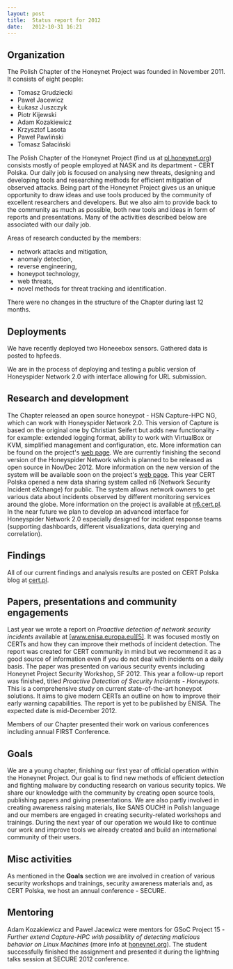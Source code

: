 ```yaml
---
layout: post
title:  Status report for 2012
date:   2012-10-31 16:21
---
```


## Organization ##

The Polish Chapter of the Honeynet Project was founded in November 2011. It consists of eight people:

- Tomasz Grudziecki
- Paweł Jacewicz
- Łukasz Juszczyk
- Piotr Kijewski
- Adam Kozakiewicz
- Krzysztof Lasota
- Paweł Pawliński
- Tomasz Sałaciński

The Polish Chapter of the Honeynet Project (find us at [pl.honeynet.org][1]) consists mostly of people employed at NASK and its department - CERT Polska. Our daily job is focused on analysing new threats, designing and developing tools and researching methods for efficient mitigation of observed attacks. Being part of the Honeynet Project gives us an unique opportunity to draw ideas and use tools produced by the community of excellent researchers and developers. But we also aim to provide back to the community as much as possible, both new tools and ideas in form of reports and presentations. Many of the activities described below are associated with our daily job.

Areas of research conducted by the members:

- network attacks and mitigation,
- anomaly detection,
- reverse engineering,
- honeypot technology,
- web threats,
- novel methods for threat tracking and identification.

There were no changes in the structure of the Chapter during last 12 months.

## Deployments ##

We have recently deployed two Honeeebox sensors. Gathered data is posted to hpfeeds.

We are in the process of deploying and testing a public version of Honeyspider Network 2.0 with interface allowing for URL submission.

## Research and development ##

The Chapter released an open source honeypot - HSN Capture-HPC NG, which can work with Honeyspider Network 2.0. This version of Capture is based on the original one by Christian Seifert but adds new functionality - for example: extended logging format, ability to work with VirtualBox or KVM, simplified management and configuration, etc. More information can be found on the project's [web page][2]. We are currently finishing the second version of the Honeyspider Network which is planned to be released as open source in Nov/Dec 2012. More information on the new version of the system will be available soon on the project's [web page][2]. This year CERT Polska opened a new data sharing system called n6 (Network Security Incident eXchange) for public. The system allows network owners to get various data about incidents observed by different monitoring services around the globe. More information on the project is available at [n6.cert.pl][3]. In the near future we plan to develop an advanced interface for Honeyspider Network 2.0 especially designed for incident response teams (supporting dashboards, different visualizations, data querying and correlation).

## Findings ##

All of our current findings and analysis results are posted on CERT Polska blog at [cert.pl][4].

## Papers, presentations and community engagements ##

Last year we wrote a report on *Proactive detection of network security incidents* available at [www.enisa.europa.eu][5]. It was focused mostly on CERTs and how they can improve their methods of incident detection. The report was created for CERT community in mind but we recommend it as a good source of information even if you do not deal with incidents on a daily basis. The paper was presented on various security events including Honeynet Project Security Workshop, SF 2012. This year a follow-up report was finished, titled *Proactive Detection of Security Incidents - Honeypots*. This is a comprehensive study on current state-of-the-art honeypot solutions. It aims to give modern CERTs an outline on how to improve their early warning capabilities. The report is yet to be published by ENISA. The expected date is mid-December 2012.

Members of our Chapter presented their work on various conferences including annual FIRST Conference.

## Goals ##

We are a young chapter, finishing our first year of official operation within the Honeynet Project. Our goal is to find new methods of efficient detection and fighting malware by conducting research on various security topics. We share our knowledge with the community by creating open source tools, publishing papers and giving presentations. We are also partly involved in creating awareness raising materials, like SANS OUCH! in Polish language and our members are engaged in creating security-related workshops and trainings. During the next year of our operation we would like to continue our work and improve tools we already created and build an international community of their users.

## Misc activities ##

As mentioned in the **Goals** section we are involved in creation of various security workshops and trainings, security awareness materials and, as CERT Polska, we host an annual conference - SECURE.

## Mentoring ##

Adam Kozakiewicz and Paweł Jacewicz were mentors for GSoC Project 15 - *Further extend Capture-HPC with possibility of detecting malicious behavior on Linux Machines* (more info at [honeynet.org][6]). The student successfully finished the assignment and presented it during the lightning talks session at SECURE 2012 conference.

[1]: http://pl.honeynet.org/
[2]: /tools/
[3]: http://n6.cert.pl/
[4]: http://cert.pl/
[5]: http://www.enisa.europa.eu/activities/cert/support/proactive-detection/
[6]: http://honeynet.org/gsoc2012/slot15/

